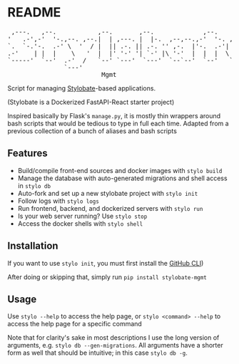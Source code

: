 # README
<pre>
 ,---.   ,--.           ,--.       ,--.             ,--.          
'   .-',-'  '-.,--. ,--.|  | ,---. |  |-.  ,--,--.,-'  '-. ,---.  
`.  `-.'-.  .-' \  '  / |  || .-. || .-. '' ,-.  |'-.  .-'| .-. : 
.-'    | |  |    \   '  |  |' '-' '| `-' |\ '-'  |  |  |  \   --. 
`-----'  `--'  .-'  /   `--' `---'  `---'  `--`--'  `--'   `----' 
               `---'                                              
                         Mgmt
</pre>

Script for managing [Stylobate](https://github.com/digitaltembo/stylobate)-based applications.

(Stylobate is a Dockerized FastAPI-React starter project)

Inspired basically by Flask's `manage.py`, it is mostly thin wrappers around bash scripts that would be tedious to type in full each time.
Adapted from a previous collection of a bunch of aliases and bash scripts

## Features

* Build/compile front-end sources and docker images with `stylo build`
* Manage the database with auto-generated migrations and shell access in `stylo db`
* Auto-fork and set up a new stylobate project with `stylo init`
* Follow logs with `stylo logs`
* Run frontend, backend, and dockerized servers with `stylo run`
* Is your web server running? Use `stylo stop`
* Access the docker shells with `stylo shell`

## Installation

If you want to use `stylo init`, you must first install the [GitHub CLI](https://github.com/cli/cli#installation))

After doing or skipping that, simply run ```pip install stylobate-mgmt```

## Usage

Use `stylo --help` to access the help page, or `stylo <command> --help` to access the help page for a specific command

Note that for clarity's sake in most descriptions I use the long version of arguments, e.g. `stylo db --gen-migrations`. All arguments have a shorter form as well that should be intuitive; in this case `stylo db -g`.
